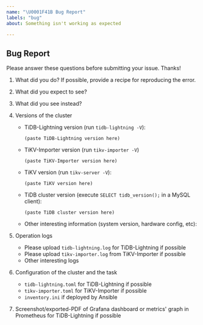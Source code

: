 ```yaml
---
name: "\U0001F41B Bug Report"
labels: "bug"
about: Something isn't working as expected

---
```


## Bug Report

Please answer these questions before submitting your issue. Thanks!

1. What did you do? If possible, provide a recipe for reproducing the error.

2. What did you expect to see?

3. What did you see instead?

4. Versions of the cluster

    - TiDB-Lightning version (run `tidb-lightning -V`):

        ```
        (paste TiDB-Lightning version here)
        ```
        
    - TiKV-Importer version (run `tikv-importer -V`)

        ```
        (paste TiKV-Importer version here)
        ```
        
    - TiKV version (run `tikv-server -V`):

        ```
        (paste TiKV version here)
        ```

    - TiDB cluster version (execute `SELECT tidb_version();` in a MySQL client):

        ```
        (paste TiDB cluster version here)
        ```

    - Other interesting information (system version, hardware config, etc):

        >
        >

5. Operation logs
   - Please upload `tidb-lightning.log` for TiDB-Lightning if possible
   - Please upload `tikv-importer.log` from TiKV-Importer if possible
   - Other interesting logs
   
6. Configuration of the cluster and the task
   - `tidb-lightning.toml` for TiDB-Lightning if possible
   - `tikv-importer.toml` for TiKV-Importer if possible
   - `inventory.ini` if deployed by Ansible

7. Screenshot/exported-PDF of Grafana dashboard or metrics' graph in Prometheus for TiDB-Lightning if possible
